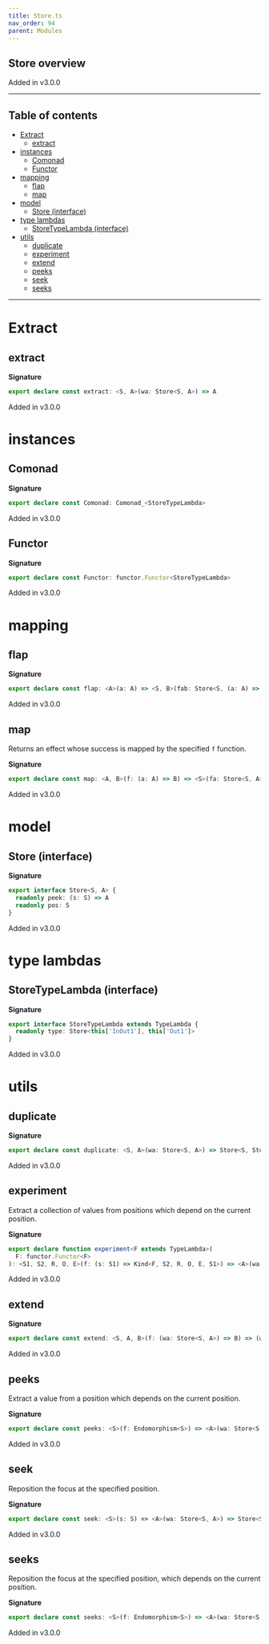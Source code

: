 ```yaml
---
title: Store.ts
nav_order: 94
parent: Modules
---
```


## Store overview

Added in v3.0.0

---

<h2 class="text-delta">Table of contents</h2>

- [Extract](#extract)
  - [extract](#extract)
- [instances](#instances)
  - [Comonad](#comonad)
  - [Functor](#functor)
- [mapping](#mapping)
  - [flap](#flap)
  - [map](#map)
- [model](#model)
  - [Store (interface)](#store-interface)
- [type lambdas](#type-lambdas)
  - [StoreTypeLambda (interface)](#storetypelambda-interface)
- [utils](#utils)
  - [duplicate](#duplicate)
  - [experiment](#experiment)
  - [extend](#extend)
  - [peeks](#peeks)
  - [seek](#seek)
  - [seeks](#seeks)

---

# Extract

## extract

**Signature**

```ts
export declare const extract: <S, A>(wa: Store<S, A>) => A
```

Added in v3.0.0

# instances

## Comonad

**Signature**

```ts
export declare const Comonad: Comonad_<StoreTypeLambda>
```

Added in v3.0.0

## Functor

**Signature**

```ts
export declare const Functor: functor.Functor<StoreTypeLambda>
```

Added in v3.0.0

# mapping

## flap

**Signature**

```ts
export declare const flap: <A>(a: A) => <S, B>(fab: Store<S, (a: A) => B>) => Store<S, B>
```

Added in v3.0.0

## map

Returns an effect whose success is mapped by the specified `f` function.

**Signature**

```ts
export declare const map: <A, B>(f: (a: A) => B) => <S>(fa: Store<S, A>) => Store<S, B>
```

Added in v3.0.0

# model

## Store (interface)

**Signature**

```ts
export interface Store<S, A> {
  readonly peek: (s: S) => A
  readonly pos: S
}
```

Added in v3.0.0

# type lambdas

## StoreTypeLambda (interface)

**Signature**

```ts
export interface StoreTypeLambda extends TypeLambda {
  readonly type: Store<this['InOut1'], this['Out1']>
}
```

Added in v3.0.0

# utils

## duplicate

**Signature**

```ts
export declare const duplicate: <S, A>(wa: Store<S, A>) => Store<S, Store<S, A>>
```

Added in v3.0.0

## experiment

Extract a collection of values from positions which depend on the current position.

**Signature**

```ts
export declare function experiment<F extends TypeLambda>(
  F: functor.Functor<F>
): <S1, S2, R, O, E>(f: (s: S1) => Kind<F, S2, R, O, E, S1>) => <A>(wa: Store<S1, A>) => Kind<F, S2, R, O, E, A>
```

Added in v3.0.0

## extend

**Signature**

```ts
export declare const extend: <S, A, B>(f: (wa: Store<S, A>) => B) => (wa: Store<S, A>) => Store<S, B>
```

Added in v3.0.0

## peeks

Extract a value from a position which depends on the current position.

**Signature**

```ts
export declare const peeks: <S>(f: Endomorphism<S>) => <A>(wa: Store<S, A>) => A
```

Added in v3.0.0

## seek

Reposition the focus at the specified position.

**Signature**

```ts
export declare const seek: <S>(s: S) => <A>(wa: Store<S, A>) => Store<S, A>
```

Added in v3.0.0

## seeks

Reposition the focus at the specified position, which depends on the current position.

**Signature**

```ts
export declare const seeks: <S>(f: Endomorphism<S>) => <A>(wa: Store<S, A>) => Store<S, A>
```

Added in v3.0.0

